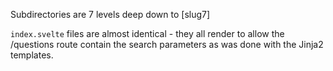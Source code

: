 Subdirectories are 7 levels deep down to [slug7]

`index.svelte` files are almost identical - they all render <QuestionsPage />
to allow the /questions route contain the search parameters
as was done with the Jinja2 templates.
